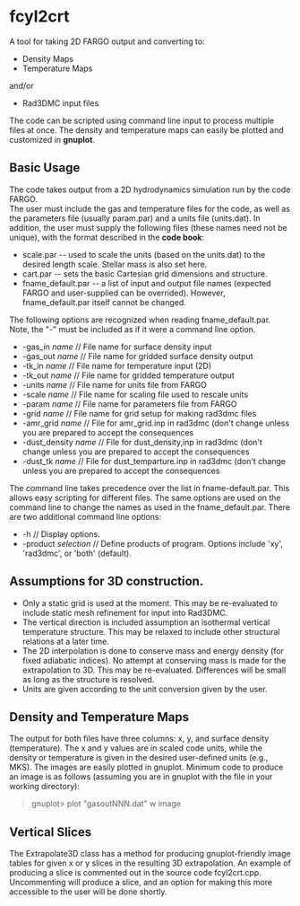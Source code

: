 # fcyl2crt

A tool for taking 2D FARGO output and converting to:

* Density Maps
* Temperature Maps

and/or

* Rad3DMC input files

The code can be scripted using command line input to process multiple files at once.
The density and temperature maps can easily be plotted and customized in **gnuplot**.

## Basic Usage

The code takes output from a 2D hydrodynamics simulation run by the code FARGO.  
The user must include the gas and temperature files for the code, as well as the parameters file (usually param.par) and a units file (units.dat). 
In addition, the user must supply the following files (these names need not be unique), with the format described in the **code book**:

* scale.par -- used to scale the units (based on the units.dat) to the desired length scale. Stellar mass is also set here.
* cart.par -- sets the basic Cartesian grid dimensions and structure.
* fname\_default.par -- a list of input and output file names (expected FARGO and user-supplied can be overrided). However, fname\_default.par itself cannot be changed.

The following options are recognized when reading fname\_default.par. Note, the "-" must be included as if it were a command line option.

*  -gas\_in  *name*      // File name for surface density input
*  -gas\_out *name*      // File name for gridded surface density output
*  -tk\_in   *name*      // File name for temperature input (2D)
*  -tk\_out  *name*      // File name for gridded temperature output
*  -units    *name*      // File name for units file from FARGO
*  -scale    *name*      // File name for scaling file used to rescale units
*  -param    *name*      // File name for parameters file from FARGO
*  -grid     *name*      // File name for grid setup for making rad3dmc files
*  -amr\_grid  *name*    // File for amr\_grid.inp in rad3dmc (don't change unless you are prepared to accept the consequences
*  -dust\_density *name* // File for dust\_density,inp in rad3dmc (don't change unless you are prepared to accept the consequences
*  -dust\_tk    *name*   // File for dust\_temparture.inp in rad3dmc (don't change unless you are prepared to accept the consequences

The command line takes precedence over the list in fname\-default.par.  This allows easy scripting for different files. 
The same options are used on the command line to change the names as used in the fname\_default.par. There are two additional 
command line options:

* -h                 // Display options.
* -product *selection*  // Define products of program. Options include 'xy', 'rad3dmc', or 'both' (default).

## Assumptions for 3D construction.

* Only a static grid is used at the moment. This may be re-evaluated to include static mesh refinement for input into Rad3DMC.  
* The vertical direction is included assumption an isothermal vertical temperature structure.  This may be relaxed to include
other structural relations at a later time. 
* The 2D interpolation is done to conserve mass and energy density (for fixed adiabatic indices).  No attempt at conserving mass
is made for the extrapolation to 3D.  This may be re-evaluated.  Differences will be small as long as the structure is resolved. 
* Units are given according to the unit conversion given by the user.

## Density and Temperature Maps

The output for both files have three columns: x, y, and surface density (temperature).  The x and y values are in scaled code units,
while the density or temperature is given in the desired user-defined units (e.g., MKS). 
The images are easily plotted in gnuplot.  Minimum code to produce an image is as follows (assuming you are in gnuplot with the file in your working directory):

>gnuplot> plot "gasoutNNN.dat" w image

## Vertical Slices

The Extrapolate3D class has a method for producing gnuplot-friendly image tables for given x or y slices in the resulting 3D extrapolation. An example of producing a slice is commented out in the source code fcyl2crt.cpp. Uncommenting will produce a slice, and an option for making this more accessible to the user will be done shortly. 

